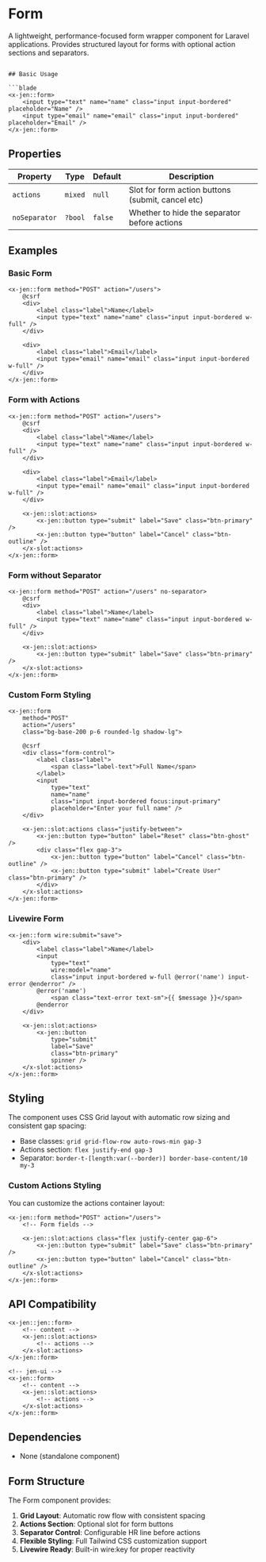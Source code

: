 # Form

A lightweight, performance-focused form wrapper component for Laravel applications. Provides structured layout for forms with optional action sections and separators.

```

## Basic Usage

```blade
<x-jen::form>
    <input type="text" name="name" class="input input-bordered" placeholder="Name" />
    <input type="email" name="email" class="input input-bordered" placeholder="Email" />
</x-jen::form>
```

## Properties

| Property      | Type    | Default | Description                                       |
| ------------- | ------- | ------- | ------------------------------------------------- |
| `actions`     | `mixed` | `null`  | Slot for form action buttons (submit, cancel etc) |
| `noSeparator` | `?bool` | `false` | Whether to hide the separator before actions      |

## Examples

### Basic Form

```blade
<x-jen::form method="POST" action="/users">
    @csrf
    <div>
        <label class="label">Name</label>
        <input type="text" name="name" class="input input-bordered w-full" />
    </div>

    <div>
        <label class="label">Email</label>
        <input type="email" name="email" class="input input-bordered w-full" />
    </div>
</x-jen::form>
```

### Form with Actions

```blade
<x-jen::form method="POST" action="/users">
    @csrf
    <div>
        <label class="label">Name</label>
        <input type="text" name="name" class="input input-bordered w-full" />
    </div>

    <div>
        <label class="label">Email</label>
        <input type="email" name="email" class="input input-bordered w-full" />
    </div>

    <x-jen::slot:actions>
        <x-jen::button type="submit" label="Save" class="btn-primary" />
        <x-jen::button type="button" label="Cancel" class="btn-outline" />
    </x-slot:actions>
</x-jen::form>
```

### Form without Separator

```blade
<x-jen::form method="POST" action="/users" no-separator>
    @csrf
    <div>
        <label class="label">Name</label>
        <input type="text" name="name" class="input input-bordered w-full" />
    </div>

    <x-jen::slot:actions>
        <x-jen::button type="submit" label="Save" class="btn-primary" />
    </x-slot:actions>
</x-jen::form>
```

### Custom Form Styling

```blade
<x-jen::form
    method="POST"
    action="/users"
    class="bg-base-200 p-6 rounded-lg shadow-lg">

    @csrf
    <div class="form-control">
        <label class="label">
            <span class="label-text">Full Name</span>
        </label>
        <input
            type="text"
            name="name"
            class="input input-bordered focus:input-primary"
            placeholder="Enter your full name" />
    </div>

    <x-jen::slot:actions class="justify-between">
        <x-jen::button type="button" label="Reset" class="btn-ghost" />
        <div class="flex gap-3">
            <x-jen::button type="button" label="Cancel" class="btn-outline" />
            <x-jen::button type="submit" label="Create User" class="btn-primary" />
        </div>
    </x-slot:actions>
</x-jen::form>
```

### Livewire Form

```blade
<x-jen::form wire:submit="save">
    <div>
        <label class="label">Name</label>
        <input
            type="text"
            wire:model="name"
            class="input input-bordered w-full @error('name') input-error @enderror" />
        @error('name')
            <span class="text-error text-sm">{{ $message }}</span>
        @enderror
    </div>

    <x-jen::slot:actions>
        <x-jen::button
            type="submit"
            label="Save"
            class="btn-primary"
            spinner />
    </x-slot:actions>
</x-jen::form>
```

## Styling

The component uses CSS Grid layout with automatic row sizing and consistent gap spacing:

-   Base classes: `grid grid-flow-row auto-rows-min gap-3`
-   Actions section: `flex justify-end gap-3`
-   Separator: `border-t-[length:var(--border)] border-base-content/10 my-3`

### Custom Actions Styling

You can customize the actions container layout:

```blade
<x-jen::form method="POST" action="/users">
    <!-- Form fields -->

    <x-jen::slot:actions class="flex justify-center gap-6">
        <x-jen::button type="submit" label="Save" class="btn-primary" />
        <x-jen::button type="button" label="Cancel" class="btn-outline" />
    </x-slot:actions>
</x-jen::form>
```

## API Compatibility


```blade
<x-jen::jen::form>
    <!-- content -->
    <x-jen::slot:actions>
        <!-- actions -->
    </x-slot:actions>
</x-jen::form>

<!-- jen-ui -->
<x-jen::form>
    <!-- content -->
    <x-jen::slot:actions>
        <!-- actions -->
    </x-slot:actions>
</x-jen::form>
```

## Dependencies

-   None (standalone component)

## Form Structure

The Form component provides:

1. **Grid Layout**: Automatic row flow with consistent spacing
2. **Actions Section**: Optional slot for form buttons
3. **Separator Control**: Configurable HR line before actions
4. **Flexible Styling**: Full Tailwind CSS customization support
5. **Livewire Ready**: Built-in wire:key for proper reactivity
